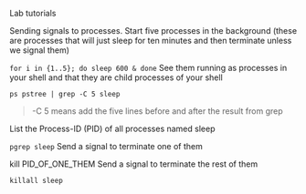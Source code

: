 Lab tutorials

Sending signals to processes. Start five processes in the
background (these are processes that will just sleep for ten minutes
and then terminate unless we signal them)

`for i in {1..5}; do sleep 600 & done`
See them running as processes in your shell and that they are child
processes of your shell

`ps
pstree | grep -C 5 sleep`

> -C 5 means add the five lines before and after the result from grep

List the Process-ID (PID) of all processes named sleep

`pgrep sleep`
Send a signal to terminate one of them

kill PID_OF_ONE_THEM
Send a signal to terminate the rest of them

`killall sleep`
